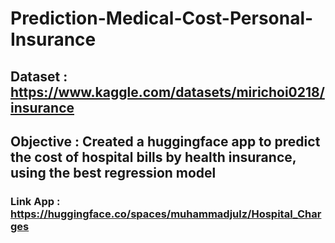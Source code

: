 # Prediction-Medical-Cost-Personal-Insurance

## Dataset    : https://www.kaggle.com/datasets/mirichoi0218/insurance
## Objective  : Created a huggingface app to predict the cost of hospital bills by health insurance, using the best regression model

### Link App  : https://huggingface.co/spaces/muhammadjulz/Hospital_Charges